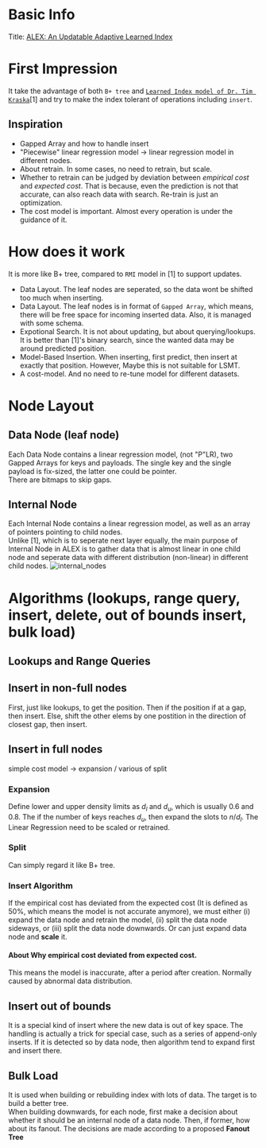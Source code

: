 # Basic Info
Title: [ALEX: An Updatable Adaptive Learned Index](https://dl.acm.org/doi/10.1145/3318464.3389711)
# First Impression
It take the advantage of both `B+ tree` and [`Learned Index model of Dr. Tim Kraska`](https://dl.acm.org/doi/10.1145/3183713.3196909)[1] and try to make the index tolerant of operations including `insert`.
## Inspiration
- Gapped Array and how to handle insert
- "Piecewise" linear regression model -> linear regression model in different nodes.
- About retrain. In some cases, no need to retrain, but scale.
- Whether to retrain can be judged by deviation between *empirical cost* and *expected cost*. That is because, even the prediction is not that accurate, can also reach data with search. Re-train is just an optimization.
- The cost model is important. Almost every operation is under the guidance of it.
# How does it work
It is more like B+ tree, compared to `RMI` model in [1] to support updates.
- Data Layout. The leaf nodes are seperated, so the data wont be shifted too much when inserting.
- Data Layout. The leaf nodes is in format of `Gapped Array`, which means, there will be free space for incoming inserted data. Also, it is managed with some schema.
- Expotional Search. It is not about updating, but about querying/lookups. It is better than [1]'s binary search, since the wanted data may be around predicted position.
- Model-Based Insertion. When inserting, first predict, then insert at exactly that position. However, Maybe this is not suitable for LSMT.
- A cost-model. And no need to re-tune model for different datasets.
# Node Layout
## Data Node (leaf node)
Each Data Node contains a linear regression model, (not "P"LR), two Gapped Arrays for keys and payloads. The single key and the single payload is fix-sized, the latter one could be pointer.  
There are bitmaps to skip gaps.
## Internal Node
Each Internal Node contains a linear regression model, as well as an array of pointers pointing to child nodes.  
Unlike [1], which is to seperate next layer equally, the main purpose of Internal Node in ALEX is to gather data that is almost linear in one child node and seperate data with different distribution (non-linear) in different child nodes.
![internal_nodes](https://github.com/vinland-avalon/Readings/blob/main/images/ALEX_Internal_Nodes.png?raw=true)
# Algorithms (lookups, range query, insert, delete, out of bounds insert, bulk load)
## Lookups and Range Queries
## Insert in non-full nodes
First, just like lookups, to get the position. Then if the position if at a gap, then insert. Else, shift the other elems by one postition in the direction of closest gap, then insert.
## Insert in full nodes
simple cost model -> expansion / various of split
### Expansion
Define lower and upper density limits as $d_l$ and $d_u$, which is usually 0.6 and 0.8. The if the number of keys reaches $d_u$, then expand the slots to $n/d_l$. The Linear Regression need to be scaled or retrained.
### Split
Can simply regard it like B+ tree.
### Insert Algorithm
If the empirical cost has deviated from the expected cost (It is defined as 50%, which means the model is not accurate anymore), we must either (i) expand the data node and retrain the model, (ii) split the data node sideways, or (iii) split the data node downwards. Or can just expand data node and **scale** it.
#### About Why empirical cost deviated from expected cost.
This means the model is inaccurate, after a period after creation. Normally caused by abnormal data distribution.
## Insert out of bounds
It is a special kind of insert where the new data is out of key space. The handling is actually a trick for special case, such as a series of append-only inserts. If it is detected so by data node, then algorithm tend to expand first and insert there.
## Bulk Load
It is used when building or rebuilding index with lots of data. The target is to build a better tree.  
When building downwards, for each node, first make a decision about whether it should be an internal node of a data node. Then, if former, how about its fanout. The decisions are made according to a proposed **Fanout Tree**  


